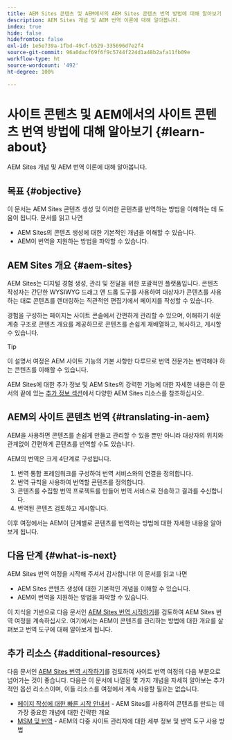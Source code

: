 ```yaml
---
title: AEM Sites 콘텐츠 및 AEM에서의 AEM Sites 콘텐츠 번역 방법에 대해 알아보기
description: AEM Sites 개념 및 AEM 번역 이론에 대해 알아봅니다.
index: true
hide: false
hidefromtoc: false
exl-id: 1e5e739a-1fbd-49cf-b529-335696d7e2f4
source-git-commit: 96a0dacf69f6f9c5744f224d1a48b2afa11fb09e
workflow-type: ht
source-wordcount: '492'
ht-degree: 100%

---
```


# 사이트 콘텐츠 및 AEM에서의 사이트 콘텐츠 번역 방법에 대해 알아보기 {#learn-about}

AEM Sites 개념 및 AEM 번역 이론에 대해 알아봅니다.

## 목표 {#objective}

이 문서는 AEM Sites 콘텐츠 생성 및 이러한 콘텐츠를 번역하는 방법을 이해하는 데 도움이 됩니다. 문서를 읽고 나면

* AEM Sites의 콘텐츠 생성에 대한 기본적인 개념을 이해할 수 있습니다.
* AEM이 번역을 지원하는 방법을 파악할 수 있습니다.

## AEM Sites 개요 {#aem-sites}

AEM Sites는 디지털 경험 생성, 관리 및 전달을 위한 포괄적인 플랫폼입니다. 콘텐츠 작성자는 간단한 WYSIWYG 드래그 앤 드롭 도구를 사용하여 대상자가 콘텐츠를 사용하는 대로 콘텐츠를 렌더링하는 직관적인 편집기에서 페이지를 작성할 수 있습니다.

경험을 구성하는 페이지는 사이트 콘솔에서 간편하게 관리할 수 있으며, 이해하기 쉬운 계층 구조로 콘텐츠 개요를 제공하므로 콘텐츠를 손쉽게 재배열하고, 복사하고, 게시할 수 있습니다.

>[!TIP]
>
>이 설명서 여정은 AEM 사이트 기능의 기본 사항만 다루므로 번역 전문가는 번역해야 하는 콘텐츠를 이해할 수 있습니다.
>
>AEM Sites에 대한 추가 정보 및 AEM Sites의 강력한 기능에 대한 자세한 내용은 이 문서의 끝에 있는 [추가 정보 섹션](#additional-information)에서 다양한 AEM Sites 리소스를 참조하십시오.

## AEM의 사이트 콘텐츠 번역 {#translating-in-aem}

AEM을 사용하면 콘텐츠를 손쉽게 만들고 관리할 수 있을 뿐만 아니라 대상자의 위치와 관계없이 간편하게 콘텐츠를 번역할 수도 있습니다.

AEM의 번역은 크게 4단계로 구성됩니다.

1. 번역 통합 프레임워크를 구성하여 번역 서비스와의 연결을 정의합니다.
1. 번역 규칙을 사용하여 번역할 콘텐츠를 정의합니다.
1. 콘텐츠를 수집할 번역 프로젝트를 만들어 번역 서비스로 전송하고 결과를 수신합니다.
1. 번역된 콘텐츠 검토하고 게시합니다.


이후 여정에서는 AEM이 단계별로 콘텐츠를 번역하는 방법에 대한 자세한 내용을 알아보게 됩니다.

## 다음 단계 {#what-is-next}

AEM Sites 번역 여정을 시작해 주셔서 감사합니다! 이 문서를 읽고 나면

* AEM Sites 콘텐츠 생성에 대한 기본적인 개념을 이해할 수 있습니다.
* AEM이 번역을 지원하는 방법을 파악할 수 있습니다.

이 지식을 기반으로 다음 문서인 [AEM Sites 번역 시작하기](getting-started.md)를 검토하여 AEM Sites 번역 여정을 계속하십시오. 여기에서는 AEM이 콘텐츠를 관리하는 방법에 대한 개요를 살펴보고 번역 도구에 대해 알아보게 됩니다.

## 추가 리소스 {#additional-resources}

다음 문서인 [AEM Sites 번역 시작하기](getting-started.md)를 검토하여 사이트 번역 여정의 다음 부분으로 넘어가는 것이 좋습니다. 다음은 이 문서에 나열된 몇 가지 개념을 자세히 알아보는 추가적인 옵션 리소스이며, 이들 리소스를 여정에서 계속 사용할 필요는 없습니다.

* [페이지 작성에 대한 빠른 시작 안내서](/help/sites-cloud/authoring/getting-started/quick-start.md) - AEM Sites를 사용하여 콘텐츠를 만드는 데 가장 중요한 개념에 대한 간략한 개요
* [MSM 및 번역](/help/sites-cloud/administering/msm-and-translation.md) - AEM의 다중 사이트 관리자에 대한 세부 정보 및 번역 도구 사용 방법
